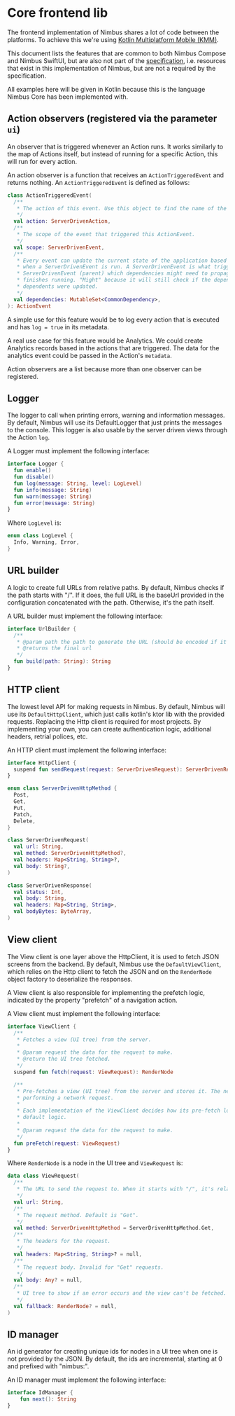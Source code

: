 # Core frontend lib
The frontend implementation of Nimbus shares a lot of code between the platforms. To achieve this we're using
[Kotlin Multiplatform Mobile (KMM)](https://kotlinlang.org/lp/mobile/).

This document lists the features that are common to both Nimbus Compose and Nimbus SwiftUI, but are also not part of the
[specification](/specification/index.md), i.e. resources that exist in this implementation of Nimbus, but are not a required by the specification.

All examples here will be given in Kotlin because this is the language Nimbus Core has been implemented with.

## Action observers (registered via the parameter `ui`)
An observer that is triggered whenever an Action runs. It works similarly to the map of Actions itself, but instead of running for a specific Action,
this will run for every action.

An action observer is a function that receives an `ActionTriggeredEvent` and returns nothing. An `ActionTriggeredEvent` is defined as follows:

```kotlin
class ActionTriggeredEvent(
  /**
   * The action of this event. Use this object to find the name of the action, its properties and metadata.
   */
  val action: ServerDrivenAction,
  /**
   * The scope of the event that triggered this ActionEvent.
   */
  val scope: ServerDrivenEvent,
  /**
   * Every event can update the current state of the application based on the dependency graph. This set starts empty
   * when a ServerDrivenEvent is run. A ServerDrivenEvent is what triggers ActionEvents. Use this to tell the
   * ServerDrivenEvent (parent) which dependencies might need to propagate its changes to its dependents after it
   * finishes running. "Might" because it will still check if the dependency has really changed since the last time its
   * dependents were updated.
   */
  val dependencies: MutableSet<CommonDependency>,
): ActionEvent
```

A simple use for this feature would be to log every action that is executed and has `log = true` in its metadata.

A real use case for this feature would be Analytics. We could create Analytics records based in the actions that are triggered. The data for the
analytics event could be passed in the Action's `metadata`.

Action observers are a list because more than one observer can be registered.

## Logger
The logger to call when printing errors, warning and information messages. By default, Nimbus will use its DefaultLogger that just prints the
messages to the console. This logger is also usable by the server driven views through the Action `log`.

A Logger must implement the following interface:

```kotlin
interface Logger {
  fun enable()
  fun disable()
  fun log(message: String, level: LogLevel)
  fun info(message: String)
  fun warn(message: String)
  fun error(message: String)
}
```

Where `LogLevel` is:
```kotlin
enum class LogLevel {
  Info, Warning, Error,
}
```

## URL builder
A logic to create full URLs from relative paths. By default, Nimbus checks if the path starts with "/". If it does, the full URL is the baseUrl
provided in the configuration concatenated with the path. Otherwise, it's the path itself.

A URL builder must implement the following interface:

```kotlin
interface UrlBuilder {
  /**
   * @param path the path to generate the URL (should be encoded if it contains special characters)
   * @returns the final url
   */
  fun build(path: String): String
}
```

## HTTP client
The lowest level API for making requests in Nimbus. By default, Nimbus will use its `DefaultHttpClient`, which just calls kotlin's ktor lib with the
provided requests. Replacing the Http client is required for most projects. By implementing your own, you can create authentication logic, additional
headers, retrial polices, etc.

An HTTP client must implement the following interface:

```kotlin
interface HttpClient {
  suspend fun sendRequest(request: ServerDrivenRequest): ServerDrivenResponse
}

enum class ServerDrivenHttpMethod {
  Post,
  Get,
  Put,
  Patch,
  Delete,
}

class ServerDrivenRequest(
  val url: String,
  val method: ServerDrivenHttpMethod?,
  val headers: Map<String, String>?,
  val body: String?,
)

class ServerDrivenResponse(
  val status: Int,
  val body: String,
  val headers: Map<String, String>,
  val bodyBytes: ByteArray,
)
```

## View client
The View client is one layer above the HttpClient, it is used to fetch JSON screens from the backend. By default, Nimbus use the `DefaultViewClient`,
which relies on the Http client to fetch the JSON and on the `RenderNode` object factory to deserialize the responses.

A View client is also responsible for implementing the prefetch logic, indicated by the property "prefetch" of a navigation action.

A View client must implement the following interface:

```kotlin
interface ViewClient {
  /**
   * Fetches a view (UI tree) from the server.
   *
   * @param request the data for the request to make.
   * @return the UI tree fetched.
   */
  suspend fun fetch(request: ViewRequest): RenderNode

  /**
   * Pre-fetches a view (UI tree) from the server and stores it. The next fetch will get the stored value instead of
   * performing a network request.
   *
   * Each implementation of the ViewClient decides how its pre-fetch logic works. See the class `DefaultViewClient` for the
   * default logic.
   *
   * @param request the data for the request to make.
   */
  fun preFetch(request: ViewRequest)
}
```

Where `RenderNode` is a node in the UI tree and `ViewRequest` is:

```kotlin
data class ViewRequest(
  /**
   * The URL to send the request to. When it starts with "/", it's relative to the BaseUrl.
   */
  val url: String,
  /**
   * The request method. Default is "Get".
   */
  val method: ServerDrivenHttpMethod = ServerDrivenHttpMethod.Get,
  /**
   * The headers for the request.
   */
  val headers: Map<String, String>? = null,
  /**
   * The request body. Invalid for "Get" requests.
   */
  val body: Any? = null,
  /**
   * UI tree to show if an error occurs and the view can't be fetched.
   */
  val fallback: RenderNode? = null,
)
```

## ID manager
An id generator for creating unique ids for nodes in a UI tree when one is not provided by the JSON. By default, the ids are incremental, starting at
0 and prefixed with "nimbus:".

An ID manager must implement the following interface:

```kotlin
interface IdManager {
    fun next(): String
}
```
